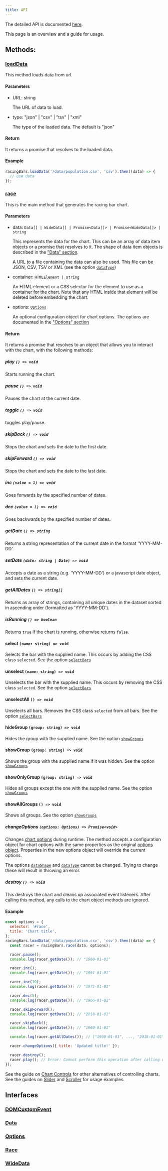 ```yaml
---
title: API
---
```


The detailed API is documented <a href="/docs/api/modules/" target="_blank" className="external">here</a>.

This page is an overview and a guide for usage.

## Methods:

### [loadData](/api/modules.md#loaddata)

This method loads data from url.

#### Parameters

- URL: string

  The URL of data to load.

- type: "json" | "csv" | "tsv" | "xml"

  The type of the loaded data. The default is "json"

#### Return

It returns a promise that resolves to the loaded data.

#### Example

```js
racingBars.loadData('/data/population.csv', 'csv').then((data) => {
  // use data
});
```

### [race](/api/modules.md#race)

This is the main method that generates the racing bar chart.

#### Parameters

- data: `Data[] | WideData[] | Promise<Data[]> | Promise<WideData[]> | string`

  This represents the data for the chart. This can be an array of data item objects or a promise that resolves to it.
  The shape of data item objects is described in the ["Data" section](./data.md).

  A URL to a file containing the data can also be used. This file can be JSON, CSV, TSV or XML (see the option [`dataType`](./options.md#datatype))

- container: `HTMLElement | string`

  An HTML element or a CSS selector for the element to use as a container for the chart.
  Note that any HTML inside that element will be deleted before embedding the chart.

- options: [`Options`](/api/interfaces/Options.md)

  An optional configuration object for chart options. The options are documented in the ["Options" section](./options.md)

#### Return

It returns a promise that resolves to an object that allows you to interact with the chart, with the following methods:

##### play `() => void`

Starts running the chart.

##### pause `() => void`

Pauses the chart at the current date.

##### toggle `() => void`

toggles play/pause.

##### skipBack `() => void`

Stops the chart and sets the date to the first date.

##### skipForward `() => void`

Stops the chart and sets the date to the last date.

##### inc `(value = 1) => void`

Goes forwards by the specified number of dates.

##### dec `(value = 1) => void`

Goes backwards by the specified number of dates.

##### getDate `() => string`

Returns a string representation of the current date in the format 'YYYY-MM-DD'.

##### setDate `(date: string | Date) => void`

Accepts a date as a string (e.g. 'YYYY-MM-DD') or a javascript date object, and sets the current date.

##### getAllDates `() => string[]`

Returns as array of strings, containing all unique dates in the dataset sorted in ascending order (formatted as 'YYYY-MM-DD').

##### isRunning `() => boolean`

Returns `true` if the chart is running, otherwise returns `false`.

#### select `(name: string) => void`

Selects the bar with the supplied name. This occurs by adding the CSS class `selected`.
See the option [`selectBars`](./options.md#selectbars)

#### unselect `(name: string) => void`

Unselects the bar with the supplied name. This occurs by removing the CSS class `selected`.
See the option [`selectBars`](./options.md#selectbars)

#### unselectAll `() => void`

Unselects all bars. Removes the CSS class `selected` from all bars.
See the option [`selectBars`](./options.md#selectbars)

#### hideGroup `(group: string) => void`

Hides the group with the supplied name.
See the option [`showGroups`](./options.md#showgroups)

#### showGroup `(group: string) => void`

Shows the group with the supplied name if it was hidden.
See the option [`showGroups`](./options.md#showgroups)

#### showOnlyGroup `(group: string) => void`

Hides all groups except the one with the supplied name.
See the option [`showGroups`](./options.md#showgroups)

#### showAllGroups `() => void`

Shows all groups.
See the option [`showGroups`](./options.md#showgroups)

##### changeOptions `(options: Options) => Promise<void>`

Changes [chart options](./options.md) during runtime.
The method accepts a configuration object for chart options with the same properties as the original [options object](./options.md).
Properties in the new options object will override the current options.

The options [`dataShape`](./options.md#datashape) and [`dataType`](./options.md#datatype) cannot be changed.
Trying to change these will result in throwing an error.

##### destroy `() => void`

This destroys the chart and cleans up associated event listeners.
After calling this method, any calls to the chart object methods are ignored.

#### Example

```js
const options = {
  selector: '#race',
  title: 'Chart title',
};
racingBars.loadData('/data/population.csv', 'csv').then((data) => {
  const racer = racingBars.race(data, options);

  racer.pause();
  console.log(racer.getDate()); // "1960-01-01"

  racer.inc();
  console.log(racer.getDate()); // "1961-01-01"

  racer.inc(10);
  console.log(racer.getDate()); // "1971-01-01"

  racer.dec(5);
  console.log(racer.getDate()); // "1966-01-01"

  racer.skipForward();
  console.log(racer.getDate()); // "2018-01-01"

  racer.skipBack();
  console.log(racer.getDate()); // "1960-01-01"

  console.log(racer.getAllDates()); // ["1960-01-01", ..., "2018-01-01"]

  racer.changeOptions({ title: 'Updated title!' });

  racer.destroy();
  racer.play(); // Error: Cannot perform this operation after calling destroy()
});
```

See the guide on [Chart Controls](../guides/chart-controls.md) for other alternatives of controlling charts.
See the guides on [Slider](../guides/slider.md) and [Scroller](../guides/scroller.md) for usage examples.

## Interfaces

### [DOMCustomEvent](/api/interfaces/DOMCustomEvent.md)

### [Data](/api/interfaces/Data.md)

### [Options](/api/interfaces/Options.md)

### [Race](/api/interfaces/Race.md)

### [WideData](/api/interfaces/WideData.md)
